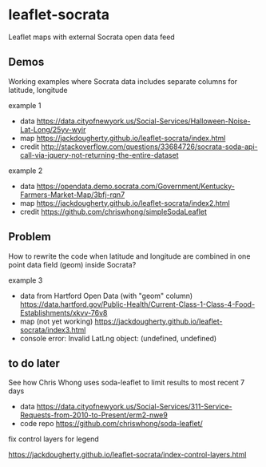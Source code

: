 # leaflet-socrata
Leaflet maps with external Socrata open data feed

## Demos

Working examples where Socrata data includes separate columns for latitude, longitude

example 1
- data https://data.cityofnewyork.us/Social-Services/Halloween-Noise-Lat-Long/25yv-wyir
- map https://jackdougherty.github.io/leaflet-socrata/index.html
- credit http://stackoverflow.com/questions/33684726/socrata-soda-api-call-via-jquery-not-returning-the-entire-dataset

example 2
- data https://opendata.demo.socrata.com/Government/Kentucky-Farmers-Market-Map/3bfj-rqn7
- map https://jackdougherty.github.io/leaflet-socrata/index2.html
- credit https://github.com/chriswhong/simpleSodaLeaflet

## Problem

How to rewrite the code when latitude and longitude are combined in one point data field (geom) inside Socrata?

example 3
- data from Hartford Open Data (with "geom" column) https://data.hartford.gov/Public-Health/Current-Class-1-Class-4-Food-Establishments/xkvv-76v8
- map (not yet working) https://jackdougherty.github.io/leaflet-socrata/index3.html
- console error: Invalid LatLng object: (undefined, undefined)


## to do later

See how Chris Whong uses soda-leaflet to limit results to most recent 7 days
- data https://data.cityofnewyork.us/Social-Services/311-Service-Requests-from-2010-to-Present/erm2-nwe9
- code repo https://github.com/chriswhong/soda-leaflet/

fix control layers for legend

https://jackdougherty.github.io/leaflet-socrata/index-control-layers.html
